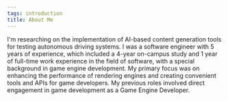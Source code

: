 ```yaml
---
tags: introduction
title: About Me
---
```


I'm researching on the implementation of AI-based content generation tools for testing autonomous driving systems. I was a software engineer with 5 years of experience, which included a 4-year on-campus study and 1 year of full-time work experience in the field of software, with a special background in game engine development. My primary focus was on enhancing the performance of rendering engines and creating convenient tools and APIs for game developers. My previous roles involved direct engagement in game development as a Game Engine Developer.